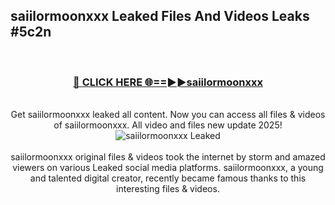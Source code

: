 ## saiilormoonxxx Leaked Files And Videos Leaks #5c2n
<br>
<div align="center">
<h3><a href="https://watchclip.my.id/saiilormoonxxx" rel="nofollow">🔴 CLICK HERE 🌐==►►saiilormoonxxx</a></h3>
<br>
Get saiilormoonxxx leaked all content. Now you can access all files & videos of saiilormoonxxx. All video and files new update 2025!
<br>
<a href="https://watchclip.my.id/saiilormoonxxx" rel="nofollow" data-target="animated-image.originalLink"><img src="https://i.ibb.co.com/WyWwxjT/player-gif2.gif" alt="saiilormoonxxx Leaked" style="max-width: 100%; display: inline-block;" data-target="animated-image.originalImage"></a>
<br><br>
saiilormoonxxx original files & videos took the internet by storm and amazed viewers on various Leaked social media platforms. saiilormoonxxx, a young and talented digital creator, recently became famous thanks to this interesting files & videos.
</div>
<br>